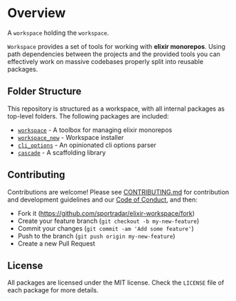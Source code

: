 # Overview

A `workspace` holding the `workspace`.

`Workspace` provides a set of tools for working with **elixir monorepos**.
Using path dependencies between the projects and the provided tools you can
effectively work on massive codebases properly split into reusable packages.

## Folder Structure

This repository is structured as a workspace, with all internal packages as
top-level folders. The following packages are included:

  * [`workspace`](workspace/README.md) - A toolbox for managing elixir monorepos
  * [`workspace_new`](workspace_new/README.md) - Workspace installer
  * [`cli_options`](cli_options/README.md) - An opinionated cli options parser
  * [`cascade`](cascade/README.md) - A scaffolding library

## Contributing

Contributions are welcome! Please see [CONTRIBUTING.md](CONTRIBUTING.md) for contribution
and development guidelines and our [Code of Conduct](CODE_OF_CONDUCT.md), and then:

  * Fork it (<https://github.com/sportradar/elixir-workspace/fork>)
  * Create your feature branch (`git checkout -b my-new-feature`)
  * Commit your changes (`git commit -am 'Add some feature'`)
  * Push to the branch (`git push origin my-new-feature`)
  * Create a new Pull Request

## License

All packages are licensed under the MIT license. Check the `LICENSE` file of each
package for more details.
